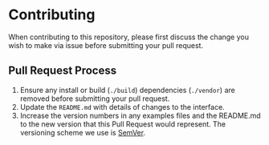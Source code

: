 # Contributing

When contributing to this repository, please first discuss the change you wish to make via issue before submitting your pull request. 

## Pull Request Process

1. Ensure any install or build (`./build`) dependencies (`./vendor`) are removed before submitting your pull request.
2. Update the `README.md` with details of changes to the interface.
3. Increase the version numbers in any examples files and the README.md to the new version that this
   Pull Request would represent. The versioning scheme we use is [SemVer](http://semver.org/).
